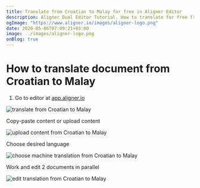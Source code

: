 ```yaml
---
title: Translate from Croatian to Malay for free in Aligner Editor
description: Aligner Dual Editor Tutorial. How to translate for free from Croatian to Malay. Aligner is multilingual document management platform. 
ogImage: "https://www.aligner.io/images/aligner-logo.png"
date: 2020-05-06T07:09:21+03:00
image: ../images/aligner-logo.png
onBlog: true
---
```


# How to translate document from Croatian to Malay

1. Go to editor at [app.aligner.io](https://app.aligner.io "Aligner App web page")

![translate from Croatian to Malay](../aligner-blank-editor.png "translate from Croatian to Malay")

Copy-paste content or upload content

![upload content from Croatian to Malay](../aligner-uploaded-document.png "upload content from Croatian to Malay")

Choose desired language

![choose machine translation from Croatian to Malay](../aligner-language-dropdown.png "choose machine translation from Croatian to Malay")

Work and edit 2 documents in parallel

![edit translation from Croatian to Malay](../aligner-double-sitded-editor.png "edit translation from Croatian to Malay")

